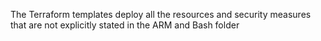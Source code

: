 The Terraform templates deploy all the resources and security measures that are not explicitly stated in the ARM and Bash folder
